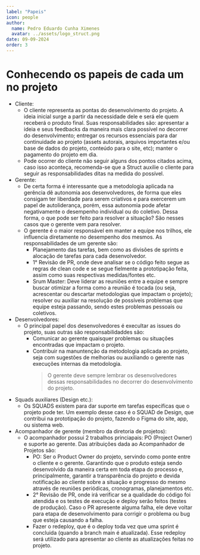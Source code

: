 ```yaml
---
label: "Papeis"
icon: people
author:
  name: Pedro Eduardo Cunha Ximenes
  avatar: ../assets/logo_struct.png
date: 09-09-2024
order: 3
---
```


# Conhecendo os papeis de cada um no projeto

- Cliente:
  - O cliente representa as pontas do desenvolvimento do projeto. A ideia inicial surge a partir da necessidade dele e será ele quem receberá o produto final. Suas responsabilidades são: apresentar a ideia e seus feedbacks da maneira mais clara possível no decorrer do desenvolvimento; entregar os recursos essenciais para dar continuidade ao projeto (assets autorais, arquivos importantes e/ou base de dados do projeto, conteúdo para o site, etc); manter o pagamento do projeto em dia.
  - Pode ocorrer do cliente não seguir alguns dos pontos citados acima, caso isso aconteça, recomenda-se que a Struct auxilie o cliente para seguir as responsabilidades ditas na medida do possível.
- Gerente:
  - De certa forma é interessante que a metodologia aplicada na gerência dê autonomia aos desenvolvedores, de forma que eles consigam ter liberdade para serem criativos e para exercerem um papel de autoliderança, porém, essa autonomia pode afetar negativamente o desempenho individual ou do coletivo. Dessa forma, o que pode ser feito para resolver a situação? São nesses casos que o gerente vem para resolver.
  - O gerente é o maior responsável em manter a equipe nos trilhos, ele influencia diretamente no desempenho dos mesmos. As responsabilidades de um gerente são:
    - Planejamento das tarefas, bem como as divisões de sprints e alocação de tarefas para cada desenvolvedor.
    - 1° Revisão de PR, onde deve analisar se o código feito segue as regras de clean code e se segue fielmente a prototipação feita, assim como suas respectivas medidas/fontes etc.
    - Srum Master: Deve liderar as reuniões entre a equipe e sempre buscar otimizar a forma como a reunião é tocada (ou seja, acrescentar ou descartar metodologias que impactam o projeto); resolver ou auxiliar na resolução de possíveis problemas que equipe esteja passando, sendo estes problemas pessoais ou coletivos.
- Desenvolvedores:
  - O principal papel dos desenvolvedores é execultar as issues do projeto, suas outras são responsabilidaddes são:
    - Comunicar ao gerente quaisquer problemas ou situações encontradas que impactam o projeto.
    - Contribuir na manuntenção da metodologia aplicada ao projeto, seja com sugestões de melhorias ou auxiliando o gerente nas execuções internas da metodologia.
      > O gerente deve sempre lembrar os desenvolvedores dessas responsabilidades no decorrer do desenvolvimento do projeto.
- Squads auxiliares (Design etc.):
  - Os SQUADS existem para dar suporte em tarefas específicas que o projeto pode ter. Um exemplo desse caso é o SQUAD de Design, que contribui na prototipação do projeto, fazendo o Figma do site, app, ou sistema web.
- Acompanhador de gerente (membro da diretoria de projetos):
  - O acompanhador possui 2 trabalhos princiapais: PO (Project Owner) e suporte ao gerente. Das atribuições dada ao Acompanhador de Projetos são:
    - PO: Ser o Product Owner do projeto, servindo como ponte entre o cliente e o gerente. Garantindo que o produto esteja sendo desenvolvido da maneira certa em toda etapa do processo e, principalmente, garantir a transparência do projeto e devida notificação ao cliente sobre a situação e progresso do mesmo através de reuniões periódicas, cronogramas, planejamentos etc.
    - 2° Revisão de PR, onde irá verificar se a qualidade do código foi atendida e os testes de execução e deploy serão feitos (testes de produção). Caso o PR apresente alguma falha, ele deve voltar para etapa de desenvolvimento para corrigir o problema ou bug que esteja causando a falha.
    - Fazer o redeploy, que é o deploy toda vez que uma sprint é concluida (quando a branch main é atualizada). Esse redeploy será utilizado para apresentar ao cliente as atualizações feitas no projeto.
